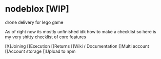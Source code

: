 # nodeblox [WIP]
drone delivery for lego game

As of right now its mostly unfinished idk how to make a checklist so here is my very shitty checklist of core features

[X]Joining
[]Execution
[]Returns
[]Wiki / Documentation
[]Multi account
[]Account storage
[]Upload to npm
